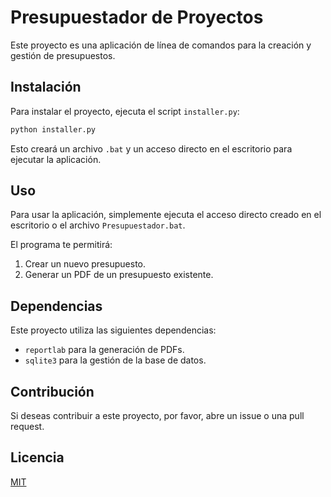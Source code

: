 # Presupuestador de Proyectos

Este proyecto es una aplicación de línea de comandos para la creación y gestión de presupuestos.

## Instalación

Para instalar el proyecto, ejecuta el script `installer.py`:

```sh
python installer.py
```

Esto creará un archivo `.bat` y un acceso directo en el escritorio para ejecutar la aplicación.

## Uso

Para usar la aplicación, simplemente ejecuta el acceso directo creado en el escritorio o el archivo `Presupuestador.bat`.

El programa te permitirá:

1. Crear un nuevo presupuesto.
2. Generar un PDF de un presupuesto existente.

## Dependencias

Este proyecto utiliza las siguientes dependencias:

- `reportlab` para la generación de PDFs.
- `sqlite3` para la gestión de la base de datos.

## Contribución

Si deseas contribuir a este proyecto, por favor, abre un issue o una pull request.

## Licencia

[MIT](https://choosealicense.com/licenses/mit/)
